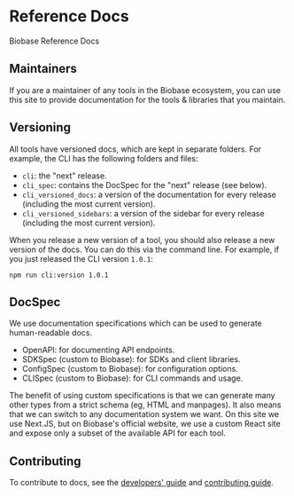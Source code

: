 # Reference Docs

Biobase Reference Docs

## Maintainers

If you are a maintainer of any tools in the Biobase ecosystem, you can use this site to provide documentation for the tools & libraries that you maintain.

## Versioning

All tools have versioned docs, which are kept in separate folders. For example, the CLI has the following folders and files:

- `cli`: the "next" release.
- `cli_spec`: contains the DocSpec for the "next" release (see below).
- `cli_versioned_docs`: a version of the documentation for every release (including the most current version).
- `cli_versioned_sidebars`: a version of the sidebar for every release (including the most current version).

When you release a new version of a tool, you should also release a new version of the docs. You can do this via the command line. For example, if you just released the CLI version `1.0.1`:

```
npm run cli:version 1.0.1
```

## DocSpec

We use documentation specifications which can be used to generate human-readable docs.

- OpenAPI: for documenting API endpoints.
- SDKSpec (custom to Biobase): for SDKs and client libraries.
- ConfigSpec (custom to Biobase): for configuration options.
- CLISpec (custom to Biobase): for CLI commands and usage.

The benefit of using custom specifications is that we can generate many other types from a strict schema (eg, HTML and manpages).
It also means that we can switch to any documentation system we want. On this site we use Next.JS, but on Biobase's official website, we use a custom React site and expose only a subset of the available API for each tool.

## Contributing

To contribute to docs, see the [developers' guide](https://github.com/biobase-ai/biobase/blob/master/apps/docs/DEVELOPERS.md) and [contributing guide](https://github.com/biobase-ai/biobase/blob/master/apps/docs/CONTRIBUTING.md).
